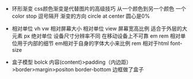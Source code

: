 - 环形渐变
    css颜色渐变是代替图片的高级技巧
    从一个颜色到另一个颜色  一个color stop 逗号隔开
    渐变的方向 circle at center 圆心是0%        

- 相对单位
    vh vw 相对屏幕大小  相对单位 view 屏幕宽高比例   适合于外层的大元素
    px 绝对单位 设备尺寸分辨率不同 在移动设备上不可靠
    em rem 相对单位用于内部的细节 
    em相对于自身的字体大小来比例 
    rem 相对于html font-size

- 盒子模型
    bolck 内容(content)>padding（内边距）
            >border>margin>positon
    border-bottom 边框做了盒子